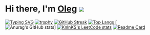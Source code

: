 # Hi there, I'm [Oleg](https://github.com/rakovog) ![](https://github.com/blackcater/blackcater/raw/main/images/Hi.gif) 
[![Typing SVG](https://readme-typing-svg.herokuapp.com?color=%2336BCF7&lines=Computer+science+student)](https://git.io/typing-svg)
[![trophy](https://github-profile-trophy.vercel.app/?username=rakovog)](https://github.com/rakovog/github-profile-trophy)
[![GitHub Streak](https://github-readme-streak-stats.herokuapp.com/?user=rakovog)](https://git.io/streak-stats)
[![Top Langs](https://github-readme-stats.vercel.app/api/top-langs/?username=rakovog)](https://github.com/rakovog/github-readme-stats)
[![Anurag's GitHub stats](https://github-readme-stats.vercel.app/api?username=rakovog)]
[![KnlnKS's LeetCode stats](https://leetcode-stats-six.vercel.app/api?username=rakovog)](https://github.com/rakovog/leetcode-stats)
[![Readme Card](https://github-readme-stats.vercel.app/api/pin/?username=rakovog&repo=github-readme-stats)](https://github.com/rakovog/github-readme-stats)
<!--
**rakovog/rakovog** is a ✨ _special_ ✨ repository because its `README.md` (this file) appears on your GitHub profile.
Here are some ideas to get you started:
- 🔭 I’m currently working on ...
- 🌱 I’m currently learning ...
- 👯 I’m looking to collaborate on ...
- 🤔 I’m looking for help with ...
- 💬 Ask me about ...
- 📫 How to reach me: ...
- 😄 Pronouns: ..
- ⚡ Fun fact: ...
--
